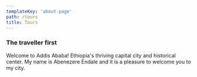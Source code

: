 ```yaml
---
templateKey: 'about-page'
path: /tours
title: Tours
---
```


### The traveller first

Welcome to Addis Ababa! Ethiopia's thriving capital city and historical center. My name is Abenezere Endale and it is a pleasure to welcome you to my city.
